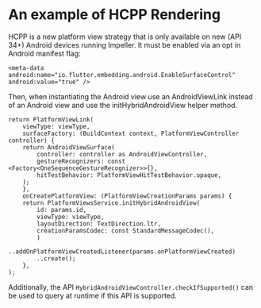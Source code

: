# An example of HCPP Rendering

HCPP is a new platform view strategy that is only available on new (API 34+) Android devices running Impeller. It must be enabled via an opt in Android manifest flag:

```
<meta-data android:name="io.flutter.embedding.android.EnableSurfaceControl" android:value="true" />
```


Then, when instantiating the Android view use an AndroidViewLink instead of an Android view and use the initHybridAndroidView helper method.

```
return PlatformViewLink(
    viewType: viewType,
    surfaceFactory: (BuildContext context, PlatformViewController controller) {
    return AndroidViewSurface(
        controller: controller as AndroidViewController,
        gestureRecognizers: const <Factory<OneSequenceGestureRecognizer>>{},
        hitTestBehavior: PlatformViewHitTestBehavior.opaque,
    );
    },
    onCreatePlatformView: (PlatformViewCreationParams params) {
    return PlatformViewsService.initHybridAndroidView(
        id: params.id,
        viewType: viewType,
        layoutDirection: TextDirection.ltr,
        creationParamsCodec: const StandardMessageCodec(),
        )
        ..addOnPlatformViewCreatedListener(params.onPlatformViewCreated)
        ..create();
    },
);
```

Additionally, the API `HybridAndroidViewController.checkIfSupported()` can be used to query at runtime if this API is supported.

